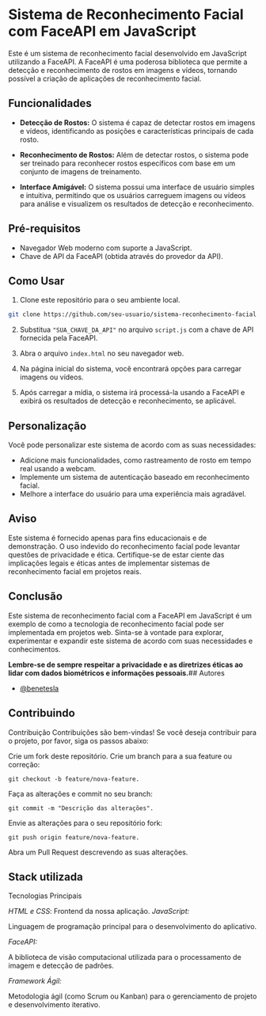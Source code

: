 # Sistema de Reconhecimento Facial com FaceAPI em JavaScript

Este é um sistema de reconhecimento facial desenvolvido em JavaScript utilizando a FaceAPI. A FaceAPI é uma poderosa biblioteca que permite a detecção e reconhecimento de rostos em imagens e vídeos, tornando possível a criação de aplicações de reconhecimento facial.

## Funcionalidades

- **Detecção de Rostos:** O sistema é capaz de detectar rostos em imagens e vídeos, identificando as posições e características principais de cada rosto.

- **Reconhecimento de Rostos:** Além de detectar rostos, o sistema pode ser treinado para reconhecer rostos específicos com base em um conjunto de imagens de treinamento.

- **Interface Amigável:** O sistema possui uma interface de usuário simples e intuitiva, permitindo que os usuários carreguem imagens ou vídeos para análise e visualizem os resultados de detecção e reconhecimento.

## Pré-requisitos

- Navegador Web moderno com suporte a JavaScript.
- Chave de API da FaceAPI (obtida através do provedor da API).

## Como Usar

1. Clone este repositório para o seu ambiente local.

```bash
git clone https://github.com/seu-usuario/sistema-reconhecimento-facial.git
```

2. Substitua `"SUA_CHAVE_DA_API"` no arquivo `script.js` com a chave de API fornecida pela FaceAPI.

3. Abra o arquivo `index.html` no seu navegador web.

4. Na página inicial do sistema, você encontrará opções para carregar imagens ou vídeos.

5. Após carregar a mídia, o sistema irá processá-la usando a FaceAPI e exibirá os resultados de detecção e reconhecimento, se aplicável.

## Personalização

Você pode personalizar este sistema de acordo com as suas necessidades:

- Adicione mais funcionalidades, como rastreamento de rosto em tempo real usando a webcam.
- Implemente um sistema de autenticação baseado em reconhecimento facial.
- Melhore a interface do usuário para uma experiência mais agradável.

## Aviso

Este sistema é fornecido apenas para fins educacionais e de demonstração. O uso indevido do reconhecimento facial pode levantar questões de privacidade e ética. Certifique-se de estar ciente das implicações legais e éticas antes de implementar sistemas de reconhecimento facial em projetos reais.

## Conclusão

Este sistema de reconhecimento facial com a FaceAPI em JavaScript é um exemplo de como a tecnologia de reconhecimento facial pode ser implementada em projetos web. Sinta-se à vontade para explorar, experimentar e expandir este sistema de acordo com suas necessidades e conhecimentos.

**Lembre-se de sempre respeitar a privacidade e as diretrizes éticas ao lidar com dados biométricos e informações pessoais.**## Autores

- [@benetesla](https://github.com/benetesla)


## Contribuindo

Contribuição
Contribuições são bem-vindas! Se você deseja contribuir para o projeto, por favor, siga os passos abaixo:

Crie um fork deste repositório.
Crie um branch para a sua feature ou correção: 

`git checkout -b feature/nova-feature.`

Faça as alterações e commit no seu branch: 

`git commit -m "Descrição das alterações".`

Envie as alterações para o seu repositório fork:

` git push origin feature/nova-feature. `

Abra um Pull Request descrevendo as suas alterações.


## Stack utilizada

Tecnologias Principais

*HTML e CSS*:
 Frontend da nossa aplicação.
*JavaScript:*

 Linguagem de programação principal para o desenvolvimento do aplicativo.

*FaceAPI:*

 A biblioteca de visão computacional utilizada para o processamento de imagem e detecção de padrões.

*Framework Ágil:*

 Metodologia ágil (como Scrum ou Kanban) para o gerenciamento de projeto e desenvolvimento iterativo.
